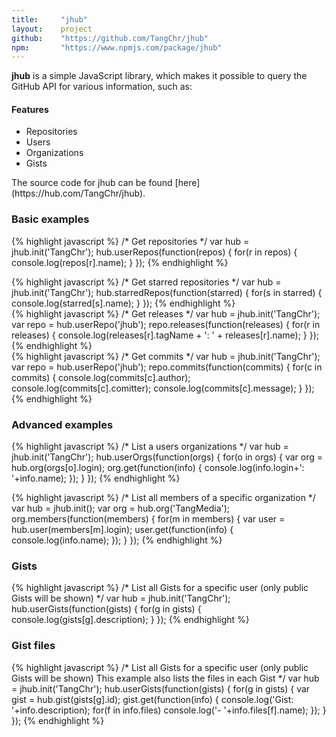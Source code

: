 ```yaml
---
title: 	   "jhub"
layout:    project
github:    "https://github.com/TangChr/jhub"
npm: 	   "https://www.npmjs.com/package/jhub"
---
```

**jhub** is a simple JavaScript library, which makes it possible to query the GitHub API for various information, such as:

#### Features
- Repositories
- Users
- Organizations
- Gists

<div class="seperator"></div>
The source code for jhub can be found [here](https://hub.com/TangChr/jhub).

### Basic examples
{% highlight javascript %}
/*
Get repositories
*/
var hub = jhub.init('TangChr');
hub.userRepos(function(repos) {
	for(r in repos) {
		console.log(repos[r].name);
	}
});
{% endhighlight %}

<div class="seperator"></div>
{% highlight javascript %}
/*
Get starred repositories
*/
var hub = jhub.init('TangChr');
hub.starredRepos(function(starred) {
	for(s in starred) {
		console.log(starred[s].name);
	}
});
{% endhighlight %}

<div class="seperator"></div>
{% highlight javascript %}
/*
Get releases
*/
var hub = jhub.init('TangChr');
var repo = hub.userRepo('jhub');
repo.releases(function(releases) {
	for(r in releases) {
		console.log(releases[r].tagName + ': ' + releases[r].name);
	}
});
{% endhighlight %}

<div class="seperator"></div>
{% highlight javascript %}
/*
Get commits
*/
var hub = jhub.init('TangChr');
var repo = hub.userRepo('jhub');
repo.commits(function(commits) {
	for(c in commits) {
		console.log(commits[c].author);
		console.log(commits[c].comitter);
		console.log(commits[c].message);
	}
});
{% endhighlight %}

### Advanced examples
{% highlight javascript %}
/*
List a users organizations
*/
var hub = jhub.init('TangChr');
hub.userOrgs(function(orgs) {
	for(o in orgs) {
		var org = hub.org(orgs[o].login);
		org.get(function(info) {
			console.log(info.login+': '+info.name);
		});
	}
});
{% endhighlight %}

<div class="seperator"></div>
{% highlight javascript %}
/*
List all members of a specific organization
*/
var hub = jhub.init();
var org = hub.org('TangMedia');
org.members(function(members) {
	for(m in members) {
		var user = hub.user(members[m].login);
		user.get(function(info) {
			console.log(info.name);
		});
	}
});
{% endhighlight %}

### Gists
{% highlight javascript %}
/*
List all Gists for a specific user (only public Gists will be shown)
*/
var hub = jhub.init('TangChr');
hub.userGists(function(gists) {
	for(g in gists) {
		console.log(gists[g].description);
	}
});
{% endhighlight %}

### Gist files
{% highlight javascript %}
/*
List all Gists for a specific user (only public Gists will be shown)
This example also lists the files in each Gist
*/
var hub = jhub.init('TangChr');
hub.userGists(function(gists) {
	for(g in gists) {
		var gist = hub.gist(gists[g].id);
		gist.get(function(info) {
			console.log('Gist: '+info.description);
			for(f in info.files)
				console.log('- '+info.files[f].name);
		});
	}
});
{% endhighlight %}